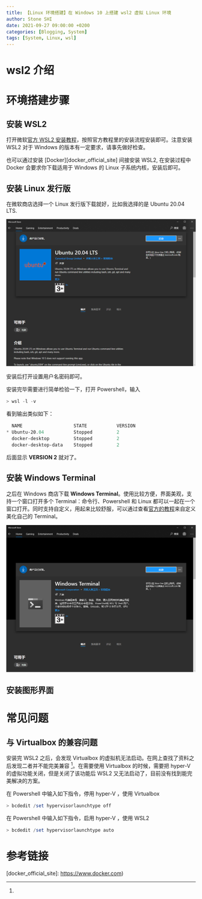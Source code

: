 ```yaml
---
title: 【Linux 环境搭建】在 Windows 10 上搭建 wsl2 虚拟 Linux 环境
author: Stone SHI
date: 2021-09-27 09:00:00 +0200
categories: [Blogging, System]
tags: [System, Linux, wsl]
---
```


# wsl2 介绍

# 环境搭建步骤

## 安装 WSL2

打开微软[官方 WSL2 安装教程][WSL2_offical_installation_turorial]，按照官方教程里的安装流程安装即可。注意安装 WSL2 对于 Windows 的版本有一定要求，请事先做好检查。

也可以通过安装 [Docker][docker_official_site] 间接安装 WSL2, 在安装过程中 Docker 会要求你下载适用于 Windows 的 Linux 子系统内核，安装后即可。

## 安装 Linux 发行版

在微软商店选择一个 Linux 发行版下载就好，比如我选择的是 Ubuntu 20.04 LTS.

![Ubuntu 20.04 LTS](pictures/ubuntu_20_04.png)

安装后打开设置用户名密码即可。

安装完毕需要进行简单检验一下，打开 Powershell，输入

```powershell
> wsl -l -v
```

看到输出类似如下：

```powershell
  NAME                   STATE           VERSION
* Ubuntu-20.04           Stopped         2
  docker-desktop         Stopped         2
  docker-desktop-data    Stopped         2
```

后面显示 **VERSION 2** 就对了。

## 安装 Windows Terminal

之后在 Windows 商店下载 **Windows Terminal**。使用比较方便，界面美观，支持一个窗口打开多个 Terminal：命令行、Powershell 和 Linux 都可以一起在一个窗口打开。同时支持自定义，用起来比较舒服，可以通过查看[官方的教程][Windows_terminal_official_customize]来自定义美化自己的 Terminal。

![Windows Terminal](pictures/windows_t.png)

## 安装图形界面



# 常见问题

## 与 Virtualbox 的兼容问题

安装完 WSL2 之后，会发现 Virtualbox 的虚拟机无法启动。在网上查找了资料之后发现二者并不能完美兼容 [^hyper_v_wsl2]。在需要使用 Virtualbox 的时候，需要把 hyper-V 的虚拟功能关闭，但是关闭了该功能后 WSL2 又无法启动了，目前没有找到能完美解决的方案。

在 Powershell 中输入如下指令，停用 hyper-V ，使用 Virtualbox

```powershell
> bcdedit /set hypervisorlaunchtype off
```

在 Powershell 中输入如下指令，启用 hyper-V ，使用 WSL2

```powershell
> bcdedit /set hypervisorlaunchtype auto
```

# 参考链接

[^hyper_v_wsl2]:[how-to-get-oracle-vm-virtualbox-6-0-and-wsl-working-at-the-same-time]: https://stackoverflow.com/questions/58031941/how-to-get-oracle-vm-virtualbox-6-0-and-wsl-working-at-the-same-time/58478688

[^hyper_v_wsl2]:[unable-to-boot-windows-10-guest-using-virtualbox-with-enabled-hyper-v-and-wsl2-i]: https://stackoverflow.com/questions/62184881/unable-to-boot-windows-10-guest-using-virtualbox-with-enabled-hyper-v-and-wsl2-i

[^hyper_v_wsl2]: [how-to-disable-hyper-v-in-command-line]: https://stackoverflow.com/questions/30496116/how-to-disable-hyper-v-in-command-line

[WSL2_offical_installation_turorial]: https://docs.microsoft.com/fr-fr/windows/wsl/install

[docker_official_site]: https://www.docker.com)

[Windows_terminal_official_customize]: https://docs.microsoft.com/zh-cn/windows/terminal/customize-settings/startup

